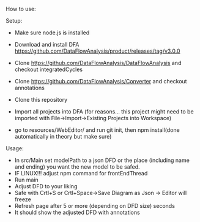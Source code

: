 How to use:

Setup:
- Make sure node.js is installed
- Download and install DFA https://github.com/DataFlowAnalysis/product/releases/tag/v3.0.0
- Clone https://github.com/DataFlowAnalysis/DataFlowAnalysis and checkout integratedCycles
- Clone https://github.com/DataFlowAnalysis/Converter and checkout annotations
- Clone this repository
- Import all projects into DFA (for reasons... this project might need to be imported with File->Import->Existing Projects into Workspace)

- go to resources/WebEditor/ and run git init, then npm install(done automatically in theory but make sure)

Usage:

- In src/Main set modelPath to a json DFD or the place (including name and ending) you want the new model to be safed.
- IF LINUX!!! adjust npm command for frontEndThread
- Run main
- Adjust DFD to your liking
- Safe with Crtl+S or Crtl+Space->Save Diagram as Json         ->        Editor will freeze
- Refresh page after 5 or more (depending on DFD size) seconds
- It should show the adjusted DFD with annotations


